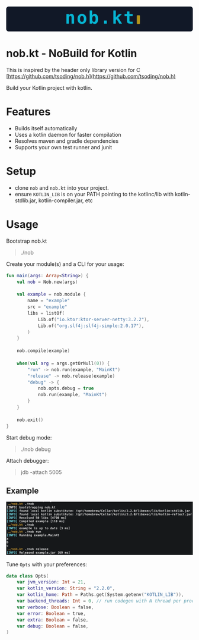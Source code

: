 ![nob.kt logo](logo.svg)

# nob.kt - NoBuild for Kotlin
This is inspired by the header only library version for C [https://github.com/tsoding/nob.h](https://github.com/tsoding/nob.h)

Build your Kotlin project with kotlin.

# Features
- Builds itself automatically
- Uses a kotlin daemon for faster compilation
- Resolves maven and gradle dependencies
- Supports your own test runner and junit

# Setup
- clone `nob` and `nob.kt` into your project.
- ensure `KOTLIN_LIB` is on your PATH pointing to the kotlinc/lib with kotlin-stdlib.jar, kotlin-compiler.jar, etc

# Usage
Bootstrap nob.kt
> ./nob

Create your module(s) and a CLI for your usage:
```kotlin
fun main(args: Array<String>) {
    val nob = Nob.new(args)

    val example = nob.module {
        name = "example"
        src = "example"
        libs = listOf(
            Lib.of("io.ktor:ktor-server-netty:3.2.2"),
            Lib.of("org.slf4j:slf4j-simple:2.0.17"),
        )
    }

    nob.compile(example)

    when(val arg = args.getOrNull(0)) {
        "run" -> nob.run(example, "MainKt")
        "release" -> nob.release(example)
        "debug" -> {
            nob.opts.debug = true
            nob.run(example, "MainKt")
        }
    }

    nob.exit()
}
```

Start debug mode:
>./nob debug

Attach debugger:
> jdb -attach 5005

## Example
![img](example.png)

Tune `Opts` with your preferences: 
```kotlin
data class Opts(
    var jvm_version: Int = 21,
    var kotlin_version: String = "2.2.0",
    var kotlin_home: Path = Paths.get(System.getenv("KOTLIN_LIB")),
    var backend_threads: Int = 0, // run codegen with N thread per processor (Default 1)
    var verbose: Boolean = false,
    var error: Boolean = true,
    var extra: Boolean = false,
    var debug: Boolean = false,
)
```

